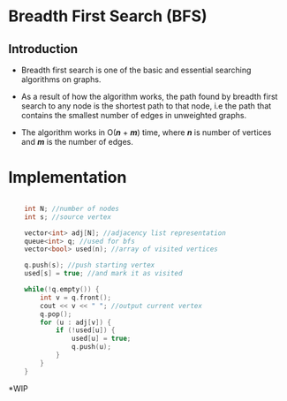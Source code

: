 # __Breadth First Search (BFS)__

## __Introduction__
* Breadth first search is one of the basic and essential searching algorithms on graphs.

* As a result of how the algorithm works, the path found by breadth first search to any node is the shortest path to that node, i.e the path that contains the smallest number of edges in unweighted graphs.

* The algorithm works in O(*__n__* + *__m__*) time, where *__n__* is number of vertices and *__m__* is the number of edges.

# __Implementation__

```c++

    int N; //number of nodes
    int s; //source vertex

    vector<int> adj[N]; //adjacency list representation 
    queue<int> q; //used for bfs
    vector<bool> used(n); //array of visited vertices

    q.push(s); //push starting vertex 
    used[s] = true; //and mark it as visited

    while(!q.empty()) {
        int v = q.front();
        cout << v << " "; //output current vertex
        q.pop();
        for (u : adj[v]) {
            if (!used[u]) {
                used[u] = true;
                q.push(u);
            }   
        }
    }
``` 

*WIP
